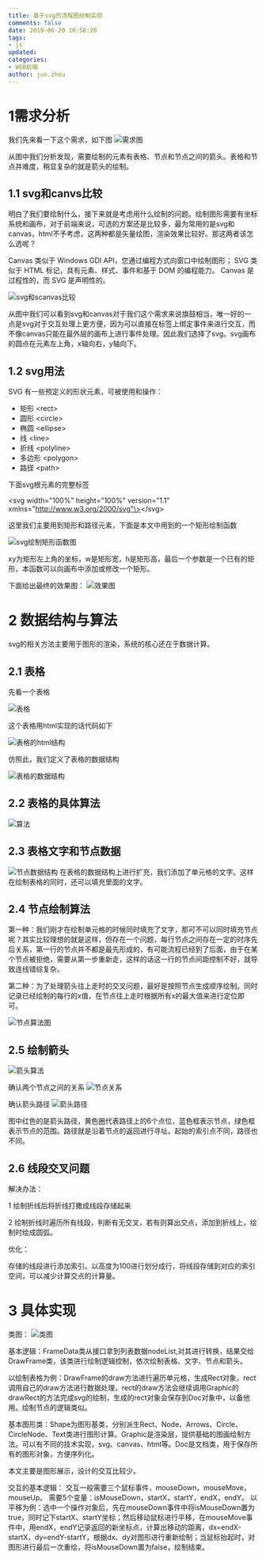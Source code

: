 ```yaml
---
title: 基于svg的流程图绘制实现
comments: false
date: 2019-06-20 10:58:28
tags:
- js
updated:
categories:
- WEB前端
author: jun.zhou
---
```


# 1需求分析
我们先来看一下这个需求，如下图
![需求图](https://img.fengjr.com/image/2019/06/20/15c881ea25d14000d96c5f09a1fc094b.jpg "需求图")

从图中我们分析发现，需要绘制的元素有表格、节点和节点之间的箭头。表格和节点并难度，稍显复杂的就是箭头的绘制。

## 1.1 svg和canvs比较
明白了我们要绘制什么，接下来就是考虑用什么绘制的问题。绘制图形需要有坐标系统和画布，对于前端来说，可选的方案还是比较多，最为常用的是svg和canvas，html不予考虑，这两种都是矢量绘图，渲染效果比较好。那这两者该怎么选呢？

Canvas 类似于 Windows GDI API，您通过编程方式向窗口中绘制图形；
 SVG 类似于 HTML 标记，具有元素、样式、事件和基于 DOM 的编程能力。
 Canvas 是过程性的，而 SVG 是声明性的。

![svg和scanvas比较](https://img.fengjr.com/image/2019/06/20/2123bfda7a50cbe4116eb7d93fc63071.png)

从图中我们可以看到svg和canvas对于我们这个需求来说旗鼓相当，唯一好的一点是svg对于交互处理上更方便，因为可以直接在标签上绑定事件来进行交互，而不像canvas只能在最外层的画布上进行事件处理。因此我们选择了svg。svg画布的圆点在元素左上角，x轴向右，y轴向下。

## 1.2 svg用法
SVG 有一些预定义的形状元素，可被使用和操作：

+ 矩形 <rect\>
+ 圆形 <circle\>
+ 椭圆 <ellipse\>
+ 线 <line\>
+ 折线 <polyline\>
+ 多边形 <polygon\>
+ 路径 <path\>

下面svg根元素的完整标签

<svg width="100%" height="100%" version="1.1" xmlns="http://www.w3.org/2000/svg"\></svg\>

这里我们主要用到矩形和路径元素，下面是本文中用到的一个矩形绘制函数

![svg绘制矩形函数图](https://img.fengjr.com/image/2019/06/20/06fcdddfc1a1d1e8152a44ad82f43e1e.png)

xy为矩形左上角的坐标，w是矩形宽，h是矩形高，最后一个参数是一个已有的矩形，本函数可以向画布中添加或修改一个矩形。

下面给出最终的效果图：
![效果图](https://img.fengjr.com/image/2019/06/20/4ee8ca20d900590549e46df25e5ee530.jpg)

# 2 数据结构与算法
svg的相关方法主要用于图形的渲染，系统的核心还在于数据计算。

## 2.1 表格
先看一个表格

![表格](https://img.fengjr.com/image/2019/06/20/d42f1b1d684eb5f0f4830cd249cae42e.png)

这个表格用html实现的话代码如下

![表格的html结构](https://img.fengjr.com/image/2019/06/20/724efa1c77785086252329591cb826ec.png)

仿照此，我们定义了表格的数据结构

![表格的数据结构](https://img.fengjr.com/image/2019/06/20/2ad4a76d16950e62d44d1960c3fc116d.png)

## 2.2 表格的具体算法
![算法](https://img.fengjr.com/image/2019/06/20/af218a3b6aed9381b87dd2ebfce26f00.png)
## 2.3 表格文字和节点数据
![节点数据结构](https://img.fengjr.com/image/2019/06/20/d5d6fe22b14929d24f0be42cd0769b63.png)
在表格的数据结构上进行扩充，我们添加了单元格的文字。这样在绘制表格的同时，还可以填充里面的文字。
## 2.4 节点绘制算法
第一种：我们刚才在绘制单元格的时候同时填充了文字，那可不可以同时填充节点呢？其实比较理想的就是这样，但存在一个问题，每行节点之间存在一定的时序先后关系，第一行的节点并不都是最先形成的，有可能流程已经到了后面，由于在某个节点被拒绝，需要从第一步重新走，这样的话这一行的节点间距控制不好，就导致连线错综复杂。

第二种：为了处理箭头往上走时的交叉问题，最好是按照节点生成顺序绘制。同时记录已经绘制的每行的x值，在节点往上走时根据所有x的最大值来进行定位即可。

![节点算法图](https://img.fengjr.com/image/2019/06/20/ca375382ba48bff00b15db640d0b4753.png)

## 2.5 绘制箭头
![箭头算法](https://img.fengjr.com/image/2019/06/20/859f34a9b16d4964c79e4c4a3b823fcf.png)

确认两个节点之间的关系
![节点关系](https://img.fengjr.com/image/2019/06/20/dc446bf91d84f822911f4ded5e69bee4.png)

确认箭头路径
![箭头路径](https://img.fengjr.com/image/2019/06/20/652ca81b35bf3084ab50d74eda602733.png)

图中红色的是箭头路径，黄色圈代表路径上的6个点位，蓝色框表示节点，绿色框表示节点的范围。路径就是沿着节点的返回进行寻址。起始的索引点不同，路径也不同。

## 2.6 线段交叉问题
解决办法：

1 绘制折线后将折线打撒成线段存储起来

2 绘制折线时遍历所有线段，判断有无交叉，若有则算出交点，添加到折线上，绘制时绘成圆弧。

优化：

存储的线段进行添加索引。以高度为100进行划分成行，将线段存储到对应的索引空间，可以减少计算交点的计算量。


# 3 具体实现

类图：
![类图](https://img.fengjr.com/image/2019/06/20/d60cae56b7bad4ed13284d30cd55a010.png)

基本逻辑：FrameData类从接口拿到列表数据nodeList,对其进行转换，结果交给DrawFrame类，该类进行绘制逻辑控制，依次绘制表格、文字、节点和箭头。

以绘制表格为例：DrawFrame的draw方法进行遍历单元格，生成Rect对象，rect调用自己的draw方法进行数据处理，rect的draw方法会继续调用Graphic的drawRect的方法完成svg的绘制，生成的rect对象会保存到Doc对象中，以备他用。绘制节点的逻辑类似。

基本图形类：Shape为图形基类，分别派生Rect、Node、Arrows、Circle、CircleNode、Text类进行图形计算。Graphic是渲染层，提供基础的图画绘制方法。可以有不同的技术实现，svg、canvas、html等。Doc是文档类，用于保存所有的图形对象，方便序列化。

本文主要是图形展示，设计的交互比较少。

交互的基本逻辑：
交互一般需要三个鼠标事件，mouseDown，mouseMove，mouseUp。
需要5个变量：isMouseDown，startX，startY，endX，endY。
以平移为例：选中一个操作对象后，先在mouseDown事件中将isMouseDown置为true，同时记下startX、startY坐标；然后移动鼠标进行平移，在mouseMove事件中，用endX，endY记录返回的新坐标点，计算出移动的距离，dx=endX-startX，dy=endY-startY，根据dx、dy对图形进行重新绘制；当鼠标抬起时，对图形进行最后一次重绘，将isMouseDown置为false，绘制结束。


